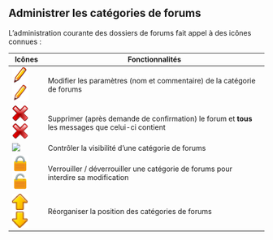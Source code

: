 ## Administrer les catégories de forums

L’administration courante des dossiers de forums fait appel à des icônes connues :

| Icônes | Fonctionnalités |
| --- | --- |
| <img width="32px" src="../assets/image79.svg"><img width="32px" src="../assets/image79.png"> | Modifier les paramètres (nom et commentaire) de la catégorie de forums |
| <img width="32px" src="../assets/image80.svg"><img width="32px" src="../assets/image80.png"> | Supprimer (après demande de confirmation) le forum et **tous** les messages que celui-ci contient |
| <img width="32px" src="../assets/image81.svg"> | Contrôler la visibilité d’une catégorie de forums |
| <img width="32px" src="../assets/image82.svg"><img width="32px" src="../assets/image83.svg"> | Verrouiller / déverrouiller une catégorie de forums pour interdire sa modification |
| <img width="32px" src="../assets/image84.png"><img width="32px" src="../assets/image85.png"> | Réorganiser la position des catégories de forums |
